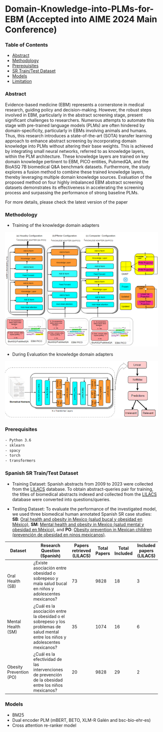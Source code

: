 # Domain-Knowledge-into-PLMs-for-EBM (Accepted into AIME 2024 Main Conference)

### Table of Contents
- [Abstract](#features)
- [Methodology](#installation)
- [Prerequisites](#usage)
- [SR Train/Test Dataset](#visualizing-attacks)
- [Models](#generating-adversarial-images)
- [Limitation](#limitation)


### Abstract

Evidence-based medicine (EBM) represents a cornerstone in medical research, guiding policy and decision-making. However, the robust steps involved in EBM, particularly in the abstract screening stage, present significant challenges to researchers. Numerous attempts to automate this stage with pre-trained language models (PLMs) are often hindered by domain-specificity, particularly in EBMs involving animals and humans. Thus, this research introduces a state-of-the-art (SOTA) transfer learning approach to enhance abstract screening by incorporating domain knowledge into PLMs without altering their base weights. This is achieved by integrating small neural networks, referred to as knowledge layers, within the PLM architecture. These knowledge layers are trained on key domain knowledge pertinent to EBM, PICO entities, PubmedQA, and the BioASQ 7B biomedical Q\&A benchmark datasets. Furthermore, the study explores a fusion method to combine these trained knowledge layers, thereby leveraging multiple domain knowledge sources. Evaluation of the proposed method on four highly imbalanced EBM abstract screening datasets demonstrates its effectiveness in accelerating the screening process and surpassing the performance of strong baseline PLMs.


For more details, please check the latest version of the paper


### Methodology 

- Training of the knowledge domain adapters

![Image Alt text](images/AIME_paper_.PNG)

- During Evaluation the knowledge domain adapters

![Image Alt text](images/downstream_method_AIME.PNG)

###  Prerequisites
``` bash
- Python 3.6
- sklearn
- spacy
- torch
- transformers
```

### Spanish SR Train/Test Dataset

- Training Dataset: Spanish abstracts from 2009 to 2023 were collected from the [LILACS](https://lilacs.bvsalud.org/en/) database. To obtain abstract-queries pair for training, the titles of biomedical abstracts indexed and collected from the [LILACS](https://lilacs.bvsalud.org/en/) database were converted into questions/queries.


- Testing Dataset: To evaluate the performance of the investigated model, we used three biomedical human annotated Spanish SR case studies: **SB**: [Oral health and obesity in Mexico (salud bucal y obesidad en México)](https://academic.oup.com/nutritionreviews/article/80/6/1694/6402007?login=false), **SM**: [Mental health and obesity in Mexico (salud mental y obesidad en México)](https://academic.oup.com/nutritionreviews/article/81/6/658/6717764?login=false), and **PO**: [Obesity prevention in Mexican children (prevención de obesidad en ninos mexicanos)](https://link.springer.com/article/10.1007/s11121-021-01316-6).

| **Dataset**          | **Research Question (Spanish)**                                                                              | **Papers retrieved (LILACS)** | **Total Papers** | **Total Included** | **Included papers (LILACS)** |
|----------------------|--------------------------------------------------------------------------------------------------------------|-------------------------------|------------------|--------------------|------------------------------|
| Oral Health (SB)     | ¿Existe asociación entre obesidad o sobrepeso y mala salud bucal en niños y adolescentes mexicanos?           | 73                            | 9828             | 18                 | 3                            |
| Mental Health (SM)   | ¿Cuál es la asociación entre la obesidad o el sobrepeso y los problemas de salud mental entre los niños y adolescentes mexicanos? | 35                            | 1074             | 16                 | 6                            |
| Obesity Prevention (PO) | ¿Cuál es la efectividad de las intervenciones de prevención de la obesidad entre los niños mexicanos?        | 20                            | 9828             | 29                 | 2                            |



### Models

- BM25 
- Dual encoder PLM (mBERT, BETO, XLM-R Galén and bsc-bio-ehr-es)
- Cross attention re-ranker model 





